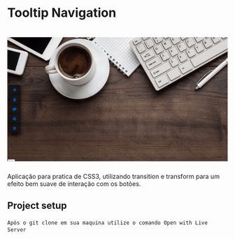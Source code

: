 # Tooltip Navigation

<h1 align="center">
  <img alt="ToolTipe Navigation" title="#TooltipNavigation" src="./assets/background.gif" />
</h1>

Aplicação para pratica de CSS3, utilizando transition e transform para um efeito bem suave de interação com os botões.

## Project setup
```
Após o git clone em sua maquina utilize o comando Open with Live Server
```